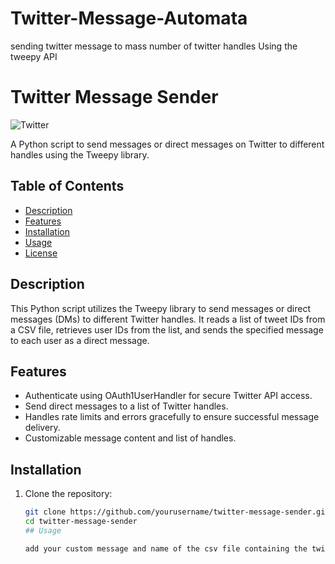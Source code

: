 # Twitter-Message-Automata
sending twitter message to mass number of twitter handles Using the tweepy API
# Twitter Message Sender

![Twitter](https://img.shields.io/badge/Social-Twitter-blue.svg)

A Python script to send messages or direct messages on Twitter to different handles using the Tweepy library.

## Table of Contents

- [Description](#description)
- [Features](#features)
- [Installation](#installation)
- [Usage](#usage)
- [License](#license)

## Description

This Python script utilizes the Tweepy library to send messages or direct messages (DMs) to different Twitter handles. It reads a list of tweet IDs from a CSV file, retrieves user IDs from the list, and sends the specified message to each user as a direct message.

## Features

- Authenticate using OAuth1UserHandler for secure Twitter API access.
- Send direct messages to a list of Twitter handles.
- Handles rate limits and errors gracefully to ensure successful message delivery.
- Customizable message content and list of handles.

## Installation

1. Clone the repository:

   ```bash
   git clone https://github.com/yourusername/twitter-message-sender.git
   cd twitter-message-sender
   ## Usage
   
   add your custom message and name of the csv file containing the twitter handles in tweepy.py and run the file
